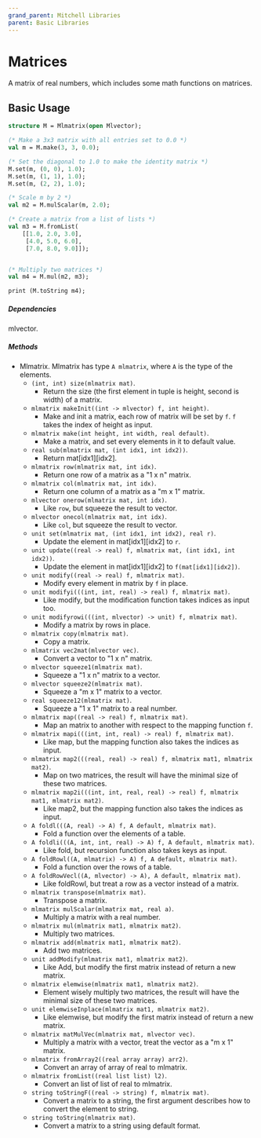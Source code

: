 ```yaml
---
grand_parent: Mitchell Libraries
parent: Basic Libraries
---
```

# Matrices

A matrix of real numbers, which includes some math functions on matrices.

## Basic Usage

```sml
structure M = Mlmatrix(open Mlvector);

(* Make a 3x3 matrix with all entries set to 0.0 *)
val m = M.make(3, 3, 0.0);

(* Set the diagonal to 1.0 to make the identity matrix *)
M.set(m, (0, 0), 1.0);
M.set(m, (1, 1), 1.0);
M.set(m, (2, 2), 1.0);

(* Scale m by 2 *)
val m2 = M.mulScalar(m, 2.0);

(* Create a matrix from a list of lists *)
val m3 = M.fromList(
    [[1.0, 2.0, 3.0],
     [4.0, 5.0, 6.0],
     [7.0, 8.0, 9.0]]);


(* Multiply two matrices *)
val m4 = M.mul(m2, m3);

print (M.toString m4);
```

##### Dependencies

mlvector.

##### Methods

- Mlmatrix. Mlmatrix has type `A mlmatrix`, where `A` is the type of the elements.
	+ `(int, int) size(mlmatrix mat)`.
        - Return the size (the first element in tuple is height, second is width) of a matrix.
	+ `mlmatrix makeInit((int -> mlvector) f, int height)`.
        - Make and init a matrix, each row of matrix will be set by `f`. `f` takes the index of height as input.
    + `mlmatrix make(int height, int width, real default)`.
        - Make a matrix, and set every elements in it to default value.
	+ `real sub(mlmatrix mat, (int idx1, int idx2))`.
      - Return mat[idx1][idx2].
	+ `mlmatrix row(mlmatrix mat, int idx)`.
      - Return one row of a matrix as a "1 x n" matrix.
    + `mlmatrix col(mlmatrix mat, int idx)`.
      - Return one column of a matrix as a "m x 1" matrix.
    + `mlvector onerow(mlmatrix mat, int idx)`.
      - Like `row`, but squeeze the result to vector.
    + `mlvector onecol(mlmatrix mat, int idx)`.
      - Like `col`, but squeeze the result to vector.
    + `unit set(mlmatrix mat, (int idx1, int idx2), real r)`.
      - Update the element in mat[idx1][idx2] to `r`.
    + `unit update((real -> real) f, mlmatrix mat, (int idx1, int idx2))`.
      - Update the element in mat[idx1][idx2] to `f(mat[idx1][idx2])`.
    + `unit modify((real -> real) f, mlmatrix mat)`.
      - Modify every element in matrix by `f` in place.
    + `unit modifyi(((int, int, real) -> real) f, mlmatrix mat)`.
      - Like modify, but the modification function takes indices as input too.
    + `unit modifyrowi(((int, mlvector) -> unit) f, mlmatrix mat)`.
      - Modify a matrix by rows in place.
    + `mlmatrix copy(mlmatrix mat)`.
      - Copy a matrix.
    + `mlmatrix vec2mat(mlvector vec)`.
      - Convert a vector to "1 x n" matrix.
    + `mlvector squeeze1(mlmatrix mat)`.
      - Squeeze a "1 x n" matrix to a vector.
    + `mlvector squeeze2(mlmatrix mat)`.
      - Squeeze a "m x 1" matrix to a vector.
    + `real squeeze12(mlmatrix mat)`.
      - Squeeze a "1 x 1" matrix to a real number.
	+ `mlmatrix map((real -> real) f, mlmatrix mat)`.
      - Map an matrix to another with respect to the mapping function `f`.
	+ `mlmatrix mapi(((int, int, real) -> real) f, mlmatrix mat)`.
      - Like map, but the mapping function also takes the indices as input.
    + `mlmatrix map2(((real, real) -> real) f, mlmatrix mat1, mlmatrix mat2)`.
      - Map on two matrices, the result will have the minimal size of these two matrices.
    + `mlmatrix map2i(((int, int, real, real) -> real) f, mlmatrix mat1, mlmatrix mat2)`.
      - Like map2, but the mapping function also takes the indices as input.
	+ `A foldl(((A, real) -> A) f, A default, mlmatrix mat)`.
      - Fold a function over the elements of a table.
	+ `A foldli(((A, int, int, real) -> A) f, A default, mlmatrix mat)`.
      - Like fold, but recursion function also takes keys as input.
    + `A foldRowl((A, mlmatrix) -> A) f, A default, mlmatrix mat)`.
      - Fold a function over the rows of a table.
    + `A foldRowVecl((A, mlvector) -> A), A default, mlmatrix mat)`.
      - Like foldRowl, but treat a row as a vector instead of a matrix.
    + `mlmatrix transpose(mlmatrix mat)`.
      - Transpose a matrix.
    + `mlmatrix mulScalar(mlmatrix mat, real a)`.
      - Multiply a matrix with a real number.
    + `mlmatrix mul(mlmatrix mat1, mlmatrix mat2)`.
      - Multiply two matrices.
    + `mlmatrix add(mlmatrix mat1, mlmatrix mat2)`.
      - Add two matrices.
    + `unit addModify(mlmatrix mat1, mlmatrix mat2)`.
      - Like Add, but modify the first matrix instead of return a new matrix.
    + `mlmatrix elemwise(mlmatrix mat1, mlmatrix mat2)`.
      - Element wisely multiply two matrices, the result will have the minimal size of these two matrices.
    + `unit elemwiseInplace(mlmatrix mat1, mlmatrix mat2)`.
      - Like elemwise, but modify the first matrix instead of return a new matrix.
    + `mlmatrix matMulVec(mlmatrix mat, mlvector vec)`.
      - Multiply a matrix with a vector, treat the vector as a "m x 1" matrix.
    + `mlmatrix fromArray2((real array array) arr2)`.
      - Convert an array of array of real to mlmatrix.
    + `mlmatrix fromList((real list list) l2)`.
      - Convert an list of list of real to mlmatrix.
    + `string toStringF((real -> string) f, mlmatrix mat)`.
      - Convert a matrix to a string, the first argument describes how to convert the element to string.
    + `string toString(mlmatrix mat)`.
      -  Convert a matrix to a string using default format.
